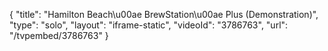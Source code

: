 {
    "title": "Hamilton Beach\u00ae BrewStation\u00ae Plus (Demonstration)",
    "type": "solo",
    "layout": "iframe-static",
    "videoId": "3786763",
    "url": "\/tvpembed\/3786763"
}
